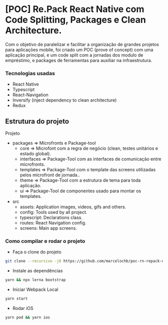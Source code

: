 # [POC] Re.Pack React Native com Code Splitting, Packages e Clean Architecture.
  Com o objetivo de paralelizar e facilitar a organização de grandes projetos para aplicações mobile, foi criado um POC (prove of concept) com uma aplicação principal, e um code split com a jornadas dos modulo de empréstimo, e packages de ferramentas para auxiliar na infraestrutura.

### Tecnologias usadas

- React Native
- Typescript
- React-Navigation
- Inversify (inject dependency to clean architecture)
- Redux

## Estrutura do projeto


Projeto
- packages => Microfronts e Package-tool
  - core => Microfont com a regra de negócio (clean, testes unitários e estado global).
  - interfaces => Package-Tool com as interfaces de comunicação entre microfronts.
  - templates => Package-Tool com o template das screens utilizadas pelos microfront de jornada..
  - theme => Package-Tool com a estrutura de tema para toda aplicação.
  - ui => Package-Tool de componentes usado para montar os templates.
- src
  - assets: Application images, videos, gifs and others.
   - config: Tools used by all project.
    - typescript: Declarations class. 
  - routes: React Navigation config.
  - screens: Main app screens.

### Como compilar e rodar o projeto

- Faça o clone do projeto
```bash
git clone --recursive -j8 https://github.com/marcelochb/poc-rn-repack-microfront.git
```
- Instale as dependências
```bash
yarn && npx lerna bootstrap
```
- Iniciar Webpack Local
```bash
yarn start
```
- Rodar iOS
```bash
yarn pod && yarn ios
```
